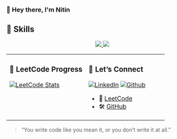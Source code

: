 ### 👋 Hey there, I'm Nitin

## 🧰 Skills

<div align="center">
  <a href="https://github.com/NitinDarker">
    <img src="https://skillicons.dev/icons?i=c,cpp,java,js,ts,express,react,next,nodejs,mongodb,postgres,prisma,html,css,tailwind&perline=15" />
    <img src="https://skillicons.dev/icons?i=python,rust,redis,docker,kubernetes,vite,graphql,aws,vim,neovim,linux&perline=15" />
  </a>
</div>

<table>
<tr>
<td valign="top" width="50%">

### 🧠 LeetCode Progress

<a href="https://leetcode.com/NitinDarker/">
  <img src="https://leetcard.jacoblin.cool/NitinDarker?theme=radical&font=Noto%20Sans%20Mandaic&ext=heatmap" alt="LeetCode Stats">
</a>

</td>
<td valign="top" width="50%">

### 🤝 Let’s Connect

[![LinkedIn](https://skillicons.dev/icons?i=linkedin)](https://www.linkedin.com/in/nitin-sharma-8b49b0303/)
[![Github](https://skillicons.dev/icons?i=github)](https://github.com/NitinDarker/)
- 🧠 [LeetCode](https://leetcode.com/NitinDarker/)
- 🛠️ [GitHub](https://github.com/NitinDarker/)

</td>
</tr>
</table>

> “You write code like you mean it, or you don’t write it at all.”
